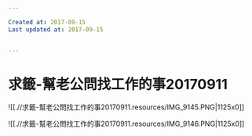 ```yaml
---

Created at: 2017-09-15
Last updated at: 2017-09-15


---
```


# 求籤-幫老公問找工作的事20170911


![[.//求籤-幫老公問找工作的事20170911.resources/IMG_9145.PNG\|1125x0]]

![[.//求籤-幫老公問找工作的事20170911.resources/IMG_9146.PNG\|1125x0]]

